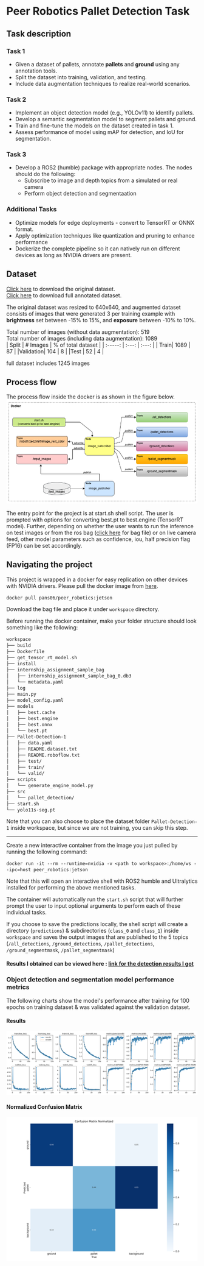 # Peer Robotics Pallet Detection Task
## Task description 
### Task 1
* Given a dataset of pallets, annotate **pallets** and **ground** using any annotation tools. 
* Split the dataset into training, validation, and testing.
* Include data augmentation techniques to realize real-world scenarios. 

### Task 2
* Implement an object detection model (e.g., YOLOv11) to identify pallets.
* Develop a semantic segmentation model to segment pallets and ground. 
* Train and fine-tune the models on the dataset created in task 1. 
* Assess performance of model using mAP for detection, and IoU for segmentation. 

### Task 3
* Develop a ROS2 (humble) package with appropriate nodes. The nodes should do the following: 
    * Subscribe to image and depth topics from a simulated or real camera
    * Perform object detection and segmentaation 

### Additional Tasks 
* Optimize models for edge deployments - convert to TensorRT or ONNX format. 
* Apply optimization techniques like quantization and pruning to enhance performance
* Dockerize the complete pipeline so it can natively run on different devices as long as NVIDIA drivers are present. 

## Dataset
[Click here](https://drive.google.com/drive/folders/1xSqKa55QrNGufLRQZAbp0KFGYr9ecqgT) to download the original dataset.\
[Click here](https://drive.google.com/drive/folders/1QyhZSldxGswyWTF8BNhKs0QMDdTOQqbL?usp=sharing) to download full annotated dataset.

The original dataset was resized to 640x640, and augmented dataset consists of images that were generated 3 per training example with **brightness** set between -15% to 15%, and **exposure** between -10% to 10%.

Total number of images (without data augmentation): 519\
Total number of images (including data augmentation): 1089  
| Split   |  # Images    | % of total dataset    |
| :-----: | :---: | :---: |
| Train| 1089   | 87  |
|Validation| 104    |  8  |
|Test      |  52    |  4  |

full dataset includes 1245 images
<!-- ![train-val-test split](assets\train-val-test-split.png) -->
## Process flow
The process flow inside the docker is as shown in the figure below. 
![assets](https://github.com/PannagaS/pallet-detection-task/blob/main/assets/process_flow.png) 

The entry point for the project is at start.sh shell script. The user is prompted with options for converting best.pt to best.engine (TensorRT model). Further, depending on whether the user wants to run the inference on test images or from the ros bag ([click here](https://drive.google.com/file/d/1BvhP653G3PqfUq96L18gDBIi-5oOYqcr/view) for bag file) or on live camera feed, other model parameters such as confidence, iou, half precision flag (FP16) can be set accordingly. 


## Navigating the project
This project is wrapped in a docker for easy replication on other devices with NVIDIA drivers. 
Please pull the docker image from [here](https://hub.docker.com/repository/docker/pans06/peer_robotics/general). 
```
docker pull pans06/peer_robotics:jetson
```

Download the bag file and place it under `workspace` directory. 

Before running the docker container, make your folder structure should look something like the following: 

```
workspace
├── build
├── Dockerfile
├── get_tensor_rt_model.sh
├── install
├── internship_assignment_sample_bag
│   ├── internship_assignment_sample_bag_0.db3
│   └── metadata.yaml
├── log
├── main.py
├── model_config.yaml
├── models
│   ├── best.cache
│   ├── best.engine
│   ├── best.onnx
│   └── best.pt
├── Pallet-Detection-1
│   ├── data.yaml
│   ├── README.dataset.txt
│   ├── README.roboflow.txt
│   ├── test/
│   ├── train/
│   └── valid/
├── scripts
│   └── generate_engine_model.py
├── src
│   └── pallet_detection/
├── start.sh
└── yolo11s-seg.pt
```
Note that you can also choose to place the dataset folder `Pallet-Detection-1` inside workspace, but since we are not training, you can skip this step. 

---
Create a new interactive container from the image you just pulled by running the following command: 
```
docker run -it --rm --runtime=nvidia -v <path to workspace>:/home/ws --ipc=host peer_robotics:jetson
```
Note that this will open an interactive shell with ROS2 humble and Ultralytics installed for performing the above mentioned tasks. 

The container will automatically run the `start.sh` script that will further prompt the user to input optional arguments to perform each of these individual tasks. 

If you choose to save the predictions locally, the shell script will create a directory (`predictions`) & subdirectories (`class_0` and `class_1`) inside `workspace` and saves the output images that are published to the 5 topics (`/all_detections`, `/ground_detections`, `/pallet_detections`, `/ground_segmentmask`, `/pallet_segmentmask`)

#### Results I obtained can be viewed here : [link for the detection results I got](https://drive.google.com/drive/folders/1fs4lLZgcdoZoiF7aGXPC6BKuSoB8UfwN?usp=sharing)
### Object detection and segmentation model performance metrics
The following charts show the model's performance after training for 100 epochs on training dataset & was validated against the validation dataset. 

#### Results
![assets\results.png](https://github.com/PannagaS/pallet-detection-task/blob/main/assets/results.png)
 
#### Normalized Confusion Matrix
 ![assets\confusion_matrix_normalized.png#center](https://github.com/PannagaS/pallet-detection-task/blob/main/assets/confusion_matrix_normalized.png)
 

